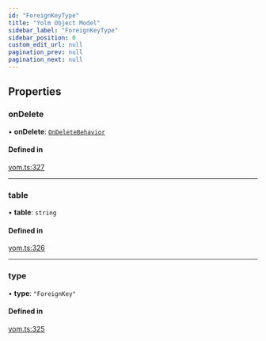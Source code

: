```yaml
---
id: "ForeignKeyType"
title: "Yolm Object Model"
sidebar_label: "ForeignKeyType"
sidebar_position: 0
custom_edit_url: null
pagination_prev: null
pagination_next: null
---
```


## Properties

### onDelete

• **onDelete**: [`OnDeleteBehavior`](../modules.md#ondeletebehavior)

#### Defined in

[yom.ts:327](https://github.com/yolmio/boost/blob/964b449/src/yom.ts#L327)

___

### table

• **table**: `string`

#### Defined in

[yom.ts:326](https://github.com/yolmio/boost/blob/964b449/src/yom.ts#L326)

___

### type

• **type**: ``"ForeignKey"``

#### Defined in

[yom.ts:325](https://github.com/yolmio/boost/blob/964b449/src/yom.ts#L325)
